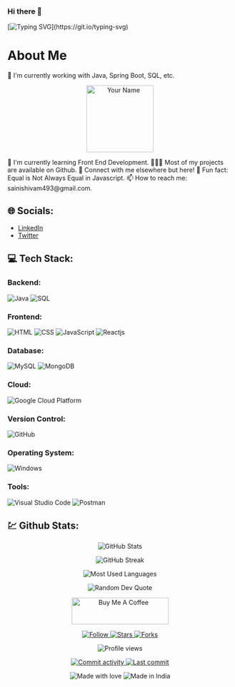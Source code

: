 ### Hi there 👋
[![Typing SVG](https://readme-typing-svg.demolab.com?font=Fira+Code&weight=600&pause=1000&color=F785B4&random=false&width=435&lines=I'm+Surabhi+Srivastava+%F0%9F%98%8A;a+passionate+Full+Stack+Developer+%F0%9F%92%BB.)](https://git.io/typing-svg)
# About Me
💼 I'm currently working with Java, Spring Boot, SQL, etc.  <p align="center">
  <img src="https://avatars.githubusercontent.com/YOUR_USERNAME" alt="Your Name" width="150" height="150" />
</p>
🚀 I'm currently learning Front End Development.
👨🏻‍💻 Most of my projects are available on Github.
💬 Connect with me elsewhere but here!
👾 Fun fact: Equal is Not Always Equal in Javascript.
📫 How to reach me: sainishivam493@gmail.com.

## 🌐 Socials:
- [LinkedIn](https://www.linkedin.com/in/your-linkedin-profile/)
- [Twitter](https://twitter.com/your-twitter-handle)

## 💻 Tech Stack:
### Backend:
![Java](https://i.imgur.com/JTlRQH0.png)
![SQL](https://i.imgur.com/WXUp44l.png)

### Frontend:
![HTML](https://i.imgur.com/ojEDHSQ.png)
![CSS](https://i.imgur.com/6sChXTc.png)
![JavaScript](https://i.imgur.com/YAkNLjJ.png)
![Reactjs](https://i.imgur.com/E6yDQzF.png)

### Database:
![MySQL](https://i.imgur.com/vUu9cGB.png)
![MongoDB](https://i.imgur.com/Zks9ZbT.png)

### Cloud:
![Google Cloud Platform](https://i.imgur.com/1Cs1Ezz.png)

### Version Control:
![GitHub](https://i.imgur.com/kcpmpzw.png)

### Operating System:
![Windows](https://i.imgur.com/niRIBvo.png)

### Tools:
![Visual Studio Code](https://i.imgur.com/F8fhe74.png)
![Postman](https://i.imgur.com/OqgBMn7.png)

## 💹 Github Stats:

<p align="center">
  <img src="https://github-readme-stats.vercel.app/api?username=srivastava-surabhi&show_icons=true&theme=dracula" alt="GitHub Stats" />
</p>

<p align="center">
  <img src="https://github-readme-streak-stats.herokuapp.com/?user=srivastava-surabhi&theme=dracula" alt="GitHub Streak" />
</p>

<p align="center">
  <img src="https://github-readme-stats.vercel.app/api/top-langs/?username=srivastava-surabhi&layout=compact&theme=dracula" alt="Most Used Languages" />
</p>

<p align="center">
  <img src="https://quotes-github-readme.vercel.app/api?type=horizontal&theme=dracula" alt="Random Dev Quote" />
</p>

<p align="center">
  <a href="https://www.buymeacoffee.com/YOUR_USERNAME" target="_blank"><img src="https://cdn.buymeacoffee.com/buttons/v2/default-yellow.png" alt="Buy Me A Coffee" style="height: 60px !important;width: 217px !important;" ></a>
</p>

<p align="center">
  <a href="https://github.com/srivastava-surabhi" target="_blank">
    <img src="https://img.shields.io/github/followers/srivastava-surabhi?label=Follow&style=social" alt="Follow" />
  </a>
  <a href="https://github.com/YOUR_USERNAME" target="_blank">
    <img src="https://img.shields.io/github/stars/srivastava-surabhi?style=social" alt="Stars" />
  </a>
  <a href="https://github.com/YOUR_USERNAME" target="_blank">
    <img src="https://img.shields.io/github/forks/srivastava-surabhi?style=social" alt="Forks" />
  </a>
</p>

<p align="center">
  <img src="https://komarev.com/ghpvc/?username=srivastava-surabhi&label=Profile%20views&color=0e75b6&style=flat" alt="Profile views" />
</p>

<p align="center">
  <a href="https://github.com/srivastava-surabhi" target="_blank">
    <img src="https://img.shields.io/github/commit-activity/m/srivastava-surabhi?style=flat-square" alt="Commit activity" />
  </a>
  <a href="https://github.com/srivastava-surabhi" target="_blank">
    <img src="https://img.shields.io/github/last-commit/srivastava-surabhi/srivastava-surabhi?style=flat-square" alt="Last commit" />
  </a>
</p>

<p align="center">
  <img src="https://img.shields.io/badge/Made%20with-❤️-orange.svg" alt="Made with love" />
  <img src="https://img.shields.io/badge/Made%20in-India-blue.svg" alt="Made in India" />
</p>


